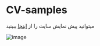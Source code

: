 # CV-samples

میتوانید پیش نمایش سایت را از [اینجا](https://bootstrapmade.com/demo/DevFolio/) ببینید

![image](https://user-images.githubusercontent.com/87186193/170314663-77afbc34-2996-484a-8b7b-11386c14c321.png)
